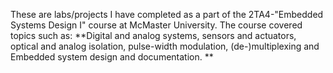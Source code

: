 These are labs/projects I have completed as a part of the 2TA4-"Embedded Systems Design I" course at McMaster University. The course covered topics such as: **Digital and analog systems, sensors and actuators, optical and analog isolation, pulse-width modulation, (de-)multiplexing and Embedded system design and documentation. **
